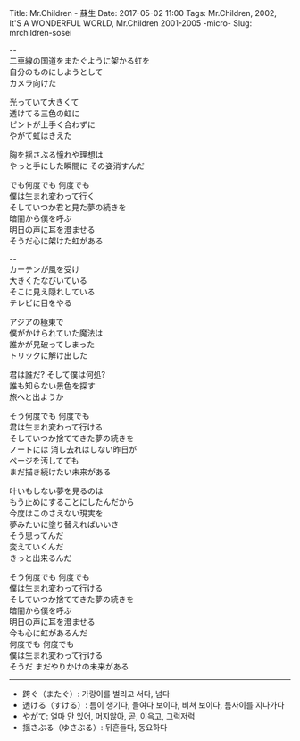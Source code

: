 Title: Mr.Children - 蘇生
Date: 2017-05-02 11:00
Tags: Mr.Children, 2002, It'S A WONDERFUL WORLD, Mr.Children 2001-2005 -micro-
Slug: mrchildren-sosei


--  
二車線の国道をまたぐように架かる虹を  
自分のものにしようとして  
カメラ向けた  
  
光っていて大きくて  
透けてる三色の虹に  
ピントが上手く合わずに  
やがて虹はきえた  
  
胸を揺さぶる憧れや理想は  
やっと手にした瞬間に その姿消すんだ  
  
でも何度でも 何度でも  
僕は生まれ変わって行く  
そしていつか君と見た夢の続きを  
暗闇から僕を呼ぶ  
明日の声に耳を澄ませる  
そうだ心に架けた虹がある  
  
--  
カーテンが風を受け  
大きくたなびいている  
そこに見え隠れしている  
テレビに目をやる  
  
アジアの極東で  
僕がかけられていた魔法は  
誰かが見破ってしまった  
トリックに解け出した  
  
君は誰だ? そして僕は何処?  
誰も知らない景色を探す  
旅へと出ようか  
  
そう何度でも 何度でも  
君は生まれ変わって行ける  
そしていつか捨ててきた夢の続きを  
ノートには 消し去れはしない昨日が  
ページを汚してても  
まだ描き続けたい未来がある  
  
叶いもしない夢を見るのは  
もう止めにすることにしたんだから  
今度はこのさえない現実を  
夢みたいに塗り替えればいいさ  
そう思ってんだ  
変えていくんだ  
きっと出来るんだ  
  
そう何度でも 何度でも  
僕は生まれ変わって行ける  
そしていつか捨ててきた夢の続きを  
暗闇から僕を呼ぶ  
明日の声に耳を澄ませる  
今も心に虹があるんだ  
何度でも 何度でも  
僕は生まれ変わって行ける  
そうだ まだやりかけの未来がある  

---

>
- 跨ぐ（またぐ）: 가랑이를 벌리고 서다, 넘다
- 透ける（すける）: 틈이 생기다, 들여다 보이다, 비쳐 보이다, 틈사이를 지나가다
- やがて: 얼마 안 있어, 머지않아, 곧, 이윽고, 그럭저럭
- 揺さぶる（ゆさぶる）: 뒤흔들다, 동요하다

